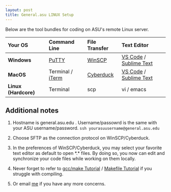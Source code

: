 ```yaml
---
layout: post
title: General.asu LINUX Setup 
---
```

Below are the tool bundles for coding on ASU's remote Linux server.

**Your OS** | **Command Line** | **File Transfer** | **Text Editor**
:--- | :--- | :--- | :---
**Windows** | [PuTTY](https://www.chiark.greenend.org.uk/~sgtatham/putty/) | [WinSCP](https://winscp.net/eng/index.php)| [VS Code](https://code.visualstudio.com) / [Sublime Text](https://www.sublimetext.com)
**MacOS** | Terminal / [iTerm](https://www.iterm2.com) | [Cyberduck](https://cyberduck.io) | [VS Code](https://code.visualstudio.com) / [Sublime Text](https://www.sublimetext.com)
**Linux (Hardcore)** | Terminal | scp | vi / emacs

Additional notes
---
1. Hostname is general.asu.edu . Username/passowrd is the same with your ASU username/password.
`ssh yourasuusername@general.asu.edu`

2. Choose SFTP as the connection protocol on WinSCP/Cyberduck.

3. In the preferences of WinSCP/Cyberduck, you may select your favorite text editor as default to open \*.\* files. By doing so, you now can edit and synchronize your code files while working on them locally.

4. Never forget to refer to [gcc/make Tutorial](www3.ntu.edu.sg/home/ehchua/programming/cpp/gcc_make.html) / [Makefile Tutorial](http://mrbook.org/blog/tutorials/make/)  if you struggle with compiling.

5. Or email [me](mailto:yluo97@asu.edu) if you have any more concerns.
